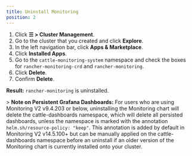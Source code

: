```yaml
---
title: Uninstall Monitoring
position: 2
---
```


1.  Click **☰ \> Cluster Management**.
1. Go to the cluster that you created and click **Explore**.
1. In the left navigation bar, click **Apps & Marketplace**.
1. Click **Installed Apps**.
1. Go to the `cattle-monitoring-system` namespace and check the boxes for `rancher-monitoring-crd` and `rancher-monitoring`.
1. Click **Delete**.
1. Confirm **Delete**.

**Result:** `rancher-monitoring` is uninstalled.

\> **Note on Persistent Grafana Dashboards:** For users who are using Monitoring V2 v9.4.203 or below, uninstalling the Monitoring chart will delete the cattle-dashboards namespace, which will delete all persisted dashboards, unless the namespace is marked with the annotation `helm.sh/resource-policy: "keep"`. This annotation is added by default in Monitoring V2 v14.5.100+ but can be manually applied on the cattle-dashboards namespace before an uninstall if an older version of the Monitoring chart is currently installed onto your cluster.